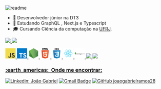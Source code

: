 ![readme](https://user-images.githubusercontent.com/71793869/140064635-2a3ee101-8d4c-4c26-83e1-d06c7dac6715.gif)


- 🔭 Desenvolvedor júnior na DT3
- 🌱 Estudando GraphQL , Next.js e Typescript
- 🎓 Cursando Ciência da computação na <a href="https://www.dcc.ufrj.br/">UFRJ</a>.

<div>
  <a href="https://github.com/joaogabrielramos28">
  <img height="180em" src="https://github-readme-stats.vercel.app/api?username=joaogabrielramos28&show_icons=true&theme=tokyonight&include_all_commits=true&count_private=true"/>
  <img height="180em" src="https://github-readme-stats.vercel.app/api/top-langs/?username=joaogabrielramos28&layout=compact&langs_count=7&theme=tokyonight"/>
</div>
  
<code><img height="32" src="https://raw.githubusercontent.com/github/explore/80688e429a7d4ef2fca1e82350fe8e3517d3494d/topics/javascript/javascript.png" alt="Javascript"/></code>
<code><img height="32" src="https://raw.githubusercontent.com/github/explore/80688e429a7d4ef2fca1e82350fe8e3517d3494d/topics/typescript/typescript.png" alt="Typescript"/></code>
<code><img height="32" src="https://raw.githubusercontent.com/github/explore/80688e429a7d4ef2fca1e82350fe8e3517d3494d/topics/nodejs/nodejs.png" alt="Nodejs"/></code>
<code><img height="32" src="https://raw.githubusercontent.com/github/explore/80688e429a7d4ef2fca1e82350fe8e3517d3494d/topics/html/html.png" alt="HTML5"/></code>
<code><img height="32" src="https://raw.githubusercontent.com/github/explore/80688e429a7d4ef2fca1e82350fe8e3517d3494d/topics/css/css.png" alt="CSS"/></code>
<code><img height="32" src="https://raw.githubusercontent.com/github/explore/80688e429a7d4ef2fca1e82350fe8e3517d3494d/topics/react/react.png" alt="React"/></code>
<code><img height="32" src="https://raw.githubusercontent.com/github/explore/80688e429a7d4ef2fca1e82350fe8e3517d3494d/topics/mongodb/mongodb.png" alt="MongoDB"/></code>
<code><img height="32" src="https://cdn.jsdelivr.net/gh/devicons/devicon/icons/git/git-original.svg" /></code>
<code><img height="32" src="https://d33wubrfki0l68.cloudfront.net/47a156c37e9247659497b03f71ded2fda721764b/38c01/img/tech/strapi.svg" /></code>
  
<h3> :earth_americas: &nbsp;Onde me encontrar: </h3> 

[![Linkedin: João Gabriel](https://img.shields.io/badge/-joaogabrielramos-blue?style=flat-square&logo=Linkedin&logoColor=white&link=https://www.linkedin.com/in/jo%C3%A3o-gabriel-ramos-695ab01b9/)](https://www.linkedin.com/in/jo%C3%A3o-gabriel-ramos-695ab01b9/)
[![Gmail Badge](https://img.shields.io/badge/-joaogabrielramos28@outlook.com-006bed?style=flat-square&logo=Gmail&logoColor=white&link=mailto:joaogabrielramos28@outlook.com)](mailto:joaogabrielramos28@outlook.com)
[![GitHub joaogabrielramos28]( https://img.shields.io/github/followers/VanessaSwerts?label=follow&style=social)](https://github.com/joaogabrielramos28)
